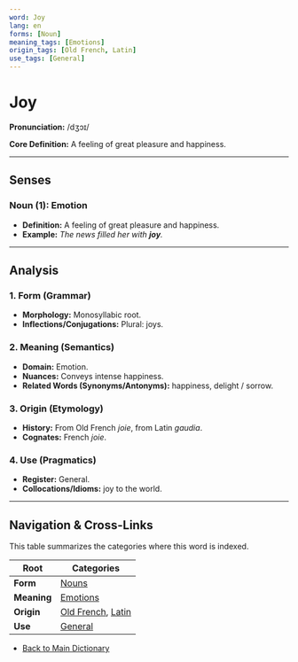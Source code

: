 ```yaml
---
word: Joy
lang: en
forms: [Noun]
meaning_tags: [Emotions]
origin_tags: [Old French, Latin]
use_tags: [General]
---
```


# Joy

**Pronunciation:** /dʒɔɪ/

**Core Definition:** A feeling of great pleasure and happiness.

---

## Senses

### <span id="n-1"></span>Noun (1): Emotion
- **Definition:** A feeling of great pleasure and happiness.
- **Example:** *The news filled her with **joy**.*

---

## Analysis

### 1. Form (Grammar)
- **Morphology:** Monosyllabic root.
- **Inflections/Conjugations:** Plural: joys.

### 2. Meaning (Semantics)
- **Domain:** Emotion.
- **Nuances:** Conveys intense happiness.
- **Related Words (Synonyms/Antonyms):** happiness, delight / sorrow.

### 3. Origin (Etymology)
- **History:** From Old French *joie*, from Latin *gaudia*.
- **Cognates:** French *joie*.

### 4. Use (Pragmatics)
- **Register:** General.
- **Collocations/Idioms:** joy to the world.

---

## Navigation & Cross-Links

This table summarizes the categories where this word is indexed.

| Root      | Categories |
|-----------|------------|
| **Form**    | [Nouns](/MEMORY/DICTIONARY/1_Form/Nouns/Nouns.md) |
| **Meaning** | [Emotions](/MEMORY/DICTIONARY/2_Meaning/Emotions/Emotions.md) |
| **Origin**  | [Old French](/MEMORY/DICTIONARY/3_Origin/Old_French/Old_French.md), [Latin](/MEMORY/DICTIONARY/3_Origin/Latin/Latin.md) |
| **Use**     | [General](/MEMORY/DICTIONARY/4_Use/General/General.md) |

- [Back to Main Dictionary](/MEMORY/DICTIONARY/dictionary.md)
